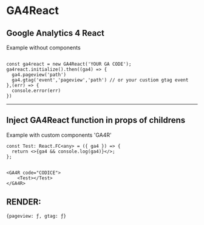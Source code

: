 # GA4React

## Google Analytics 4 React

Example without components

```

const ga4react = new GA4React('YOUR GA CODE');
ga4react.initialize().then((ga4) => {
  ga4.pageview('path')
  ga4.gtag('event','pageview','path') // or your custiom gtag event
},(err) => {
  console.error(err)
})

```

---

## Inject GA4React function in props of childrens

Example with custom components 'GA4R'

```
const Test: React.FC<any> = ({ ga4 }) => {
  return <>{ga4 && console.log(ga4)}</>;
};


<GA4R code="CODICE">
    <Test></Test>
</GA4R>
```

## RENDER:

`{pageview: ƒ, gtag: ƒ}`
